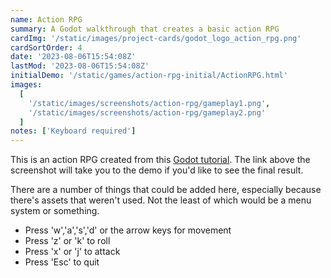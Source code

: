 ```yaml
---
name: Action RPG
summary: A Godot walkthrough that creates a basic action RPG
cardImg: '/static/images/project-cards/godot_logo_action_rpg.png'
cardSortOrder: 4
date: '2023-08-06T15:54:08Z'
lastMod: '2023-08-06T15:54:08Z'
initialDemo: '/static/games/action-rpg-initial/ActionRPG.html'
images:
  [
    '/static/images/screenshots/action-rpg/gameplay1.png',
    '/static/images/screenshots/action-rpg/gameplay2.png'
  ]
notes: ['Keyboard required']
---
```


This is an action RPG created from this [Godot tutorial][1]. The link above the screenshot will take you to the demo if
you'd like to see the final result.

There are a number of things that could be added here, especially because there's assets that weren't used. Not the
least of which would be a menu system or something.

- Press 'w','a','s','d' or the arrow keys for movement
- Press 'z' or 'k' to roll
- Press 'x' or 'j' to attack
- Press 'Esc' to quit

[1]: https://www.youtube.com/playlist?list=PL9FzW-m48fn2SlrW0KoLT4n5egNdX-W9a
